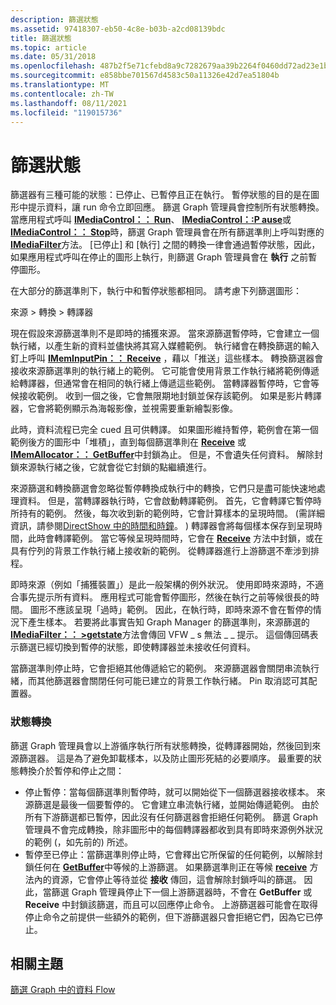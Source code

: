 ```yaml
---
description: 篩選狀態
ms.assetid: 97418307-eb50-4c8e-b03b-a2cd08139bdc
title: 篩選狀態
ms.topic: article
ms.date: 05/31/2018
ms.openlocfilehash: 487b2f5e71cfebd8a9c7282679aa39b2264f0460dd72ad23e1b2b26926e0c979
ms.sourcegitcommit: e858bbe701567d4583c50a11326e42d7ea51804b
ms.translationtype: MT
ms.contentlocale: zh-TW
ms.lasthandoff: 08/11/2021
ms.locfileid: "119015736"
---
```

# <a name="filter-states"></a>篩選狀態

篩選器有三種可能的狀態：已停止、已暫停且正在執行。 暫停狀態的目的是在圖形中提示資料，讓 run 命令立即回應。 篩選 Graph 管理員會控制所有狀態轉換。 當應用程式呼叫 [**IMediaControl：： Run**](/windows/desktop/api/Control/nf-control-imediacontrol-run)、 [**IMediaControl：:P ause**](/windows/desktop/api/Control/nf-control-imediacontrol-pause)或 [**IMediaControl：： Stop**](/windows/desktop/api/Control/nf-control-imediacontrol-stop)時，篩選 Graph 管理員會在所有篩選準則上呼叫對應的 [**IMediaFilter**](/windows/desktop/api/Strmif/nn-strmif-imediafilter)方法。 [已停止] 和 [執行] 之間的轉換一律會通過暫停狀態，因此，如果應用程式呼叫在停止的圖形上執行，則篩選 Graph 管理員會在 **執行** 之前暫停圖形。

在大部分的篩選準則下，執行中和暫停狀態都相同。 請考慮下列篩選圖形：

來源 > 轉換 > 轉譯器

現在假設來源篩選準則不是即時的捕獲來源。 當來源篩選暫停時，它會建立一個執行緒，以產生新的資料並儘快將其寫入媒體範例。 執行緒會在轉換篩選的輸入釘上呼叫 [**IMemInputPin：： Receive**](/windows/desktop/api/Strmif/nf-strmif-imeminputpin-receive) ，藉以「推送」這些樣本。 轉換篩選器會接收來源篩選準則的執行緒上的範例。 它可能會使用背景工作執行緒將範例傳遞給轉譯器，但通常會在相同的執行緒上傳遞這些範例。 當轉譯器暫停時，它會等候接收範例。 收到一個之後，它會無限期地封鎖並保存該範例。 如果是影片轉譯器，它會將範例顯示為海報影像，並視需要重新繪製影像。

此時，資料流程已完全 cued 且可供轉譯。 如果圖形維持暫停，範例會在第一個範例後方的圖形中「堆積」，直到每個篩選準則在 [**Receive**](/windows/desktop/api/Strmif/nf-strmif-imeminputpin-receive) 或 [**IMemAllocator：： GetBuffer**](/windows/desktop/api/Strmif/nf-strmif-imemallocator-getbuffer)中封鎖為止。 但是，不會遺失任何資料。 解除封鎖來源執行緒之後，它就會從它封鎖的點繼續進行。

來源篩選和轉換篩選會忽略從暫停轉換成執行中的轉換，它們只是盡可能快速地處理資料。 但是，當轉譯器執行時，它會啟動轉譯範例。 首先，它會轉譯它暫停時所持有的範例。 然後，每次收到新的範例時，它會計算樣本的呈現時間。  (需詳細資訊，請參閱[DirectShow 中的時間和時鐘](time-and-clocks-in-directshow.md)。 ) 轉譯器會將每個樣本保存到呈現時間，此時會轉譯範例。 當它等候呈現時間時，它會在 [**Receive**](/windows/desktop/api/Strmif/nf-strmif-imeminputpin-receive) 方法中封鎖，或在具有佇列的背景工作執行緒上接收新的範例。 從轉譯器進行上游篩選不牽涉到排程。

即時來源（例如「捕獲裝置」）是此一般架構的例外狀況。 使用即時來源時，不適合事先提示所有資料。 應用程式可能會暫停圖形，然後在執行之前等候很長的時間。 圖形不應該呈現「過時」範例。 因此，在執行時，即時來源不會在暫停的情況下產生樣本。 若要將此事實告知 Graph Manager 的篩選準則，來源篩選的 [**IMediaFilter：： >getstate**](/windows/desktop/api/Strmif/nf-strmif-imediafilter-getstate)方法會傳回 VFW \_ s 無法 \_ \_ 提示。 這個傳回碼表示篩選已經切換到暫停的狀態，即使轉譯器並未接收任何資料。

當篩選準則停止時，它會拒絕其他傳遞給它的範例。 來源篩選器會關閉串流執行緒，而其他篩選器會關閉任何可能已建立的背景工作執行緒。 Pin 取消認可其配置器。

### <a name="state-transitions"></a>狀態轉換

篩選 Graph 管理員會以上游循序執行所有狀態轉換，從轉譯器開始，然後回到來源篩選器。 這是為了避免卸載樣本，以及防止圖形死結的必要順序。 最重要的狀態轉換介於暫停和停止之間：

-   停止暫停：當每個篩選準則暫停時，就可以開始從下一個篩選器接收樣本。 來源篩選是最後一個要暫停的。 它會建立串流執行緒，並開始傳遞範例。 由於所有下游篩選都已暫停，因此沒有任何篩選器會拒絕任何範例。 篩選 Graph 管理員不會完成轉換，除非圖形中的每個轉譯器都收到具有即時來源例外狀況的範例 (，如先前的) 所述。
-   暫停至已停止：當篩選準則停止時，它會釋出它所保留的任何範例，以解除封鎖任何在 [**GetBuffer**](/windows/desktop/api/Strmif/nf-strmif-imemallocator-getbuffer)中等候的上游篩選。 如果篩選準則正在等候 [**receive**](/windows/desktop/api/Strmif/nf-strmif-imeminputpin-receive) 方法內的資源，它會停止等待並從 **接收** 傳回，這會解除封鎖呼叫的篩選。 因此，當篩選 Graph 管理員停止下一個上游篩選器時，不會在 **GetBuffer** 或 **Receive** 中封鎖該篩選，而且可以回應停止命令。 上游篩選器可能會在取得停止命令之前提供一些額外的範例，但下游篩選器只會拒絕它們，因為它已停止。

## <a name="related-topics"></a>相關主題

<dl> <dt>

[篩選 Graph 中的資料 Flow](data-flow-in-the-filter-graph.md)
</dt> </dl>

 

 



